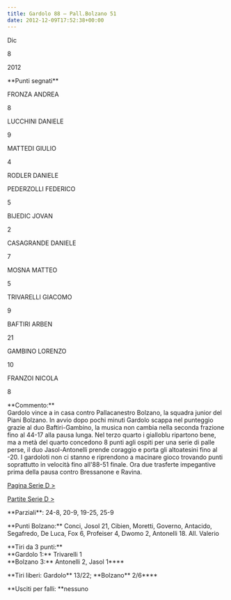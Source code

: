 ```yaml
---
title: Gardolo 88 – Pall.Bolzano 51
date: 2012-12-09T17:52:38+00:00
---
```

Dic

8

2012

\*\*Punti segnati\*\*

FRONZA ANDREA

8

LUCCHINI DANIELE

9

MATTEDI GIULIO

4

RODLER DANIELE

PEDERZOLLI FEDERICO

5

BIJEDIC JOVAN

2

CASAGRANDE DANIELE

7

MOSNA MATTEO

5

TRIVARELLI GIACOMO

9

BAFTIRI ARBEN

21

GAMBINO LORENZO

10

FRANZOI NICOLA

8

\*\*Commento:\*\*  
Gardolo vince a in casa contro Pallacanestro Bolzano, la squadra junior del Piani Bolzano. In avvio dopo pochi minuti Gardolo scappa nel punteggio grazie al duo Baftiri-Gambino, la musica non cambia nella seconda frazione fino al 44-17 alla pausa lunga. Nel terzo quarto i gialloblu ripartono bene, ma a metà del quarto concedono 8 punti agli ospiti per una serie di palle perse, il duo Jasol-Antonelli prende coraggio e porta gli altoatesini fino al -20. I gardoloti non ci stanno e riprendono a macinare gioco trovando punti soprattutto in velocità fino all'88-51 finale. Ora due trasferte impegantive prima della pausa contro Bressanone e Ravina.

[Pagina Serie D >](http://www.basketgardolo.it/serie-d)

[Partite Serie D >](http://www.basketgardolo.it/?tag=serie-d&cat=11)

\*\*Parziali\*\*: 24-8, 20-9, 19-25, 25-9

\*\*Punti Bolzano:\*\* Conci, Josol 21, Cibien, Moretti, Governo, Antacido, Segafredo, De Luca, Fox 6, Profeiser 4, Dwomo 2, Antonelli 18. All. Valerio

\*\*Tiri da 3 punti:\*\*  
\*\*Gardolo 1:\*\* Trivarelli 1  
\*\*Bolzano 3:\*\* Antonelli 2, Jasol 1\*\*\*\*

\*\*Tiri liberi: Gardolo\*\* 13/22; \*\*Bolzano\*\* 2/6\*\*\*\*

\*\*Usciti per falli: \*\*nessuno